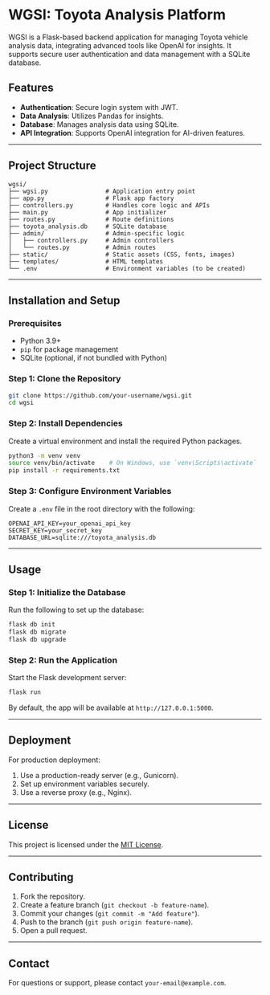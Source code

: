 
# WGSI: Toyota Analysis Platform

WGSI is a Flask-based backend application for managing Toyota vehicle analysis data, integrating advanced tools like OpenAI for insights. It supports secure user authentication and data management with a SQLite database.

## Features
- **Authentication**: Secure login system with JWT.
- **Data Analysis**: Utilizes Pandas for insights.
- **Database**: Manages analysis data using SQLite.
- **API Integration**: Supports OpenAI integration for AI-driven features.

---

## Project Structure
```
wgsi/
├── wgsi.py                # Application entry point
├── app.py                 # Flask app factory
├── controllers.py         # Handles core logic and APIs
├── main.py                # App initializer
├── routes.py              # Route definitions
├── toyota_analysis.db     # SQLite database
├── admin/                 # Admin-specific logic
│   ├── controllers.py     # Admin controllers
│   └── routes.py          # Admin routes
├── static/                # Static assets (CSS, fonts, images)
├── templates/             # HTML templates
└── .env                   # Environment variables (to be created)
```

---

## Installation and Setup

### Prerequisites
- Python 3.9+
- `pip` for package management
- SQLite (optional, if not bundled with Python)

### Step 1: Clone the Repository
```bash
git clone https://github.com/your-username/wgsi.git
cd wgsi
```

### Step 2: Install Dependencies
Create a virtual environment and install the required Python packages.
```bash
python3 -m venv venv
source venv/bin/activate    # On Windows, use `venv\Scripts\activate`
pip install -r requirements.txt
```

### Step 3: Configure Environment Variables
Create a `.env` file in the root directory with the following:
```
OPENAI_API_KEY=your_openai_api_key
SECRET_KEY=your_secret_key
DATABASE_URL=sqlite:///toyota_analysis.db
```

---

## Usage

### Step 1: Initialize the Database
Run the following to set up the database:
```bash
flask db init
flask db migrate
flask db upgrade
```

### Step 2: Run the Application
Start the Flask development server:
```bash
flask run
```
By default, the app will be available at `http://127.0.0.1:5000`.

---

## Deployment
For production deployment:
1. Use a production-ready server (e.g., Gunicorn).
2. Set up environment variables securely.
3. Use a reverse proxy (e.g., Nginx).

---

## License
This project is licensed under the [MIT License](LICENSE).

---

## Contributing
1. Fork the repository.
2. Create a feature branch (`git checkout -b feature-name`).
3. Commit your changes (`git commit -m "Add feature"`).
4. Push to the branch (`git push origin feature-name`).
5. Open a pull request.

---

## Contact
For questions or support, please contact `your-email@example.com`.

